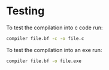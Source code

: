 Testing
=======

To test the compilation into c code run:
```bat
compiler file.bf -c -o file.c
```

To test the compilation into an exe run:
```bat
compiler file.bf -o file.exe
```
